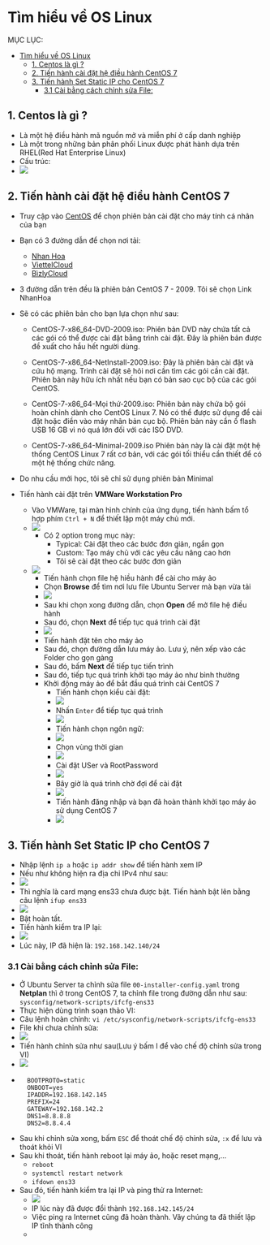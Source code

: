 # Tìm hiểu về OS Linux
MỤC LỤC:
- [Tìm hiểu về OS Linux](#tìm-hiểu-về-os-linux)
  - [1. Centos là gì ?](#1-centos-là-gì-)
  - [2. Tiến hành cài đặt hệ điều hành CentOS 7](#2-tiến-hành-cài-đặt-hệ-điều-hành-centos-7)
  - [3. Tiến hành Set Static IP cho CentOS 7](#3-tiến-hành-set-static-ip-cho-centos-7)
    - [3.1 Cài bằng cách chỉnh sửa File:](#31-cài-bằng-cách-chỉnh-sửa-file)

## 1. Centos là gì ?
- Là một hệ điều hành mã nguồn mở và miễn phí ở cấp danh nghiệp
- Là một trong những bản phân phối Linux được phát hành dựa trên RHEL(Red Hat Enterprise Linux)
- Cấu trúc:
- ![](/Anh/Screenshot_121.png)
## 2. Tiến hành cài đặt hệ điều hành CentOS 7
- Truy cập vào [CentOS](http://isoredirect.centos.org/centos/7/isos/x86_64/) để chọn phiên bản cài đặt cho máy tính cá nhân của bạn
- Bạn có 3 đường dẫn để chọn nơi tải:
  - [Nhan Hoa](http://mirrors.nhanhoa.com/centos/7.9.2009/isos/x86_64/
)
  - [ViettelCloud](http://mirror.viettelcloud.vn/centos/7.9.2009/isos/x86_64/)
  - [BìzlyCloud](http://mirror.bizflycloud.vn/centos/7.9.2009/isos/x86_64/)

- 3 đường dẫn trên đều là phiên bản CentOS 7 - 2009. Tôi sẽ chọn Link NhanHoa
-  Sẽ có các phiên bản cho bạn lựa chọn như sau:
   -  CentOS-7-x86_64-DVD-2009.iso:
   Phiên bản DVD này chứa tất cả các gói có thể được cài đặt bằng trình cài đặt. Đây là phiên bản được đề xuất cho hầu hết người dùng.

    - CentOS-7-x86_64-NetInstall-2009.iso:
   Đây là phiên bản cài đặt và cứu hộ mạng. Trình cài đặt sẽ hỏi nơi cần tìm các gói cần cài đặt. Phiên bản này hữu ích nhất nếu bạn có bản sao cục bộ của các gói CentOS.

   - CentOS-7-x86_64-Mọi thứ-2009.iso:
   Phiên bản này chứa bộ gói hoàn chỉnh dành cho CentOS Linux 7. Nó có thể được sử dụng để cài đặt hoặc điền vào máy nhân bản cục bộ. Phiên bản này cần ổ flash USB 16 GB vì nó quá lớn đối với các ISO DVD.
   
   - CentOS-7-x86_64-Minimal-2009.iso
    Phiên bản này là cài đặt một hệ thống CentOS Linux 7 rất cơ bản, với các gói tối thiểu cần thiết để có một hệ thống chức năng.
- Do nhu cầu mới học, tôi sẽ chỉ sử dụng phiên bản Minimal
- Tiến hành cài đặt trên **VMWare Workstation Pro**
  - Vào VMWare, tại màn hình chính của ứng dụng, tiến hành bấm tổ hợp phím `Ctrl + N` để thiết lập một máy chủ mới.
  - ![](/Anh/Screenshot_85.png)
    - Có 2 option trong mục này:
      - Typical: Cài đặt theo các bước đơn giản, ngắn gọn
      - Custom: Tạo máy chủ với các yêu cầu nâng cao hơn
      - Tôi sẽ cài đặt theo các bước đơn giản 
  - ![](/Anh/Screenshot_86.png)
    - Tiến hành chọn file hệ hiều hành để cài cho máy ảo
    - Chọn **Browse** để tìm nơi lưu file Ubuntu Server mà bạn vừa tải
    - ![](/Anh/Screenshot_122.png)
    - Sau khi chọn xong đường dẫn, chọn **Open** để mở file hệ điều hành
    - Sau đó, chọn **Next** để tiếp tục quá trình cài đặt
    - ![](/Anh/Screenshot_123.png)
    - Tiến hành đặt tên cho máy ảo
    - Sau đó, chọn đường dẫn lưu máy ảo. Lưu ý, nên xếp vào các Folder cho gọn gàng
    - Sau đó, bấm **Next** để tiếp tục tiến trình
    - Sau đó, tiếp tục quá trình khởi tạo máy ảo như bình thường
    - Khởi động máy ảo để bắt đầu quá trình cài CentOS 7
      - Tiến hành chọn kiểu cài đặt:
      - ![](/Anh/Screenshot_124.png)
      - Nhấn `Enter` để tiếp tục quá trình
      - ![](/Anh/Screenshot_125.png)
      - Tiến hành chọn ngôn ngữ:
      - ![](/Anh/Screenshot_126.png)
      - Chọn vùng thời gian
      - ![](/Anh/Screenshot_127.png)
      - Cài đặt USer và RootPassword
      - ![](/Anh/Screenshot_128.png)  
      - Bây giờ là quá trình chờ đợi để cài đặt
      - ![](/Anh/Screenshot_129.png)  
      - Tiến hành đăng nhập và bạn đã hoàn thành khởi tạo máy ảo sử dụng CentOS 7
      - ![](/Anh/Screenshot_130.png)

## 3. Tiến hành Set Static IP cho CentOS 7
- Nhập lệnh `ip a` hoặc `ip addr show` để tiến hành xem IP
- Nếu như không hiện ra địa chỉ IPv4 như sau:
- ![](/Anh/Screenshot_131.png)
- Thì nghĩa là card mạng ens33 chưa được bật. Tiến hành bật lên bằng câu lệnh `ifup ens33`
- ![](/Anh/Screenshot_132.png)
- Bật hoàn tất.
- Tiến hành kiểm tra IP lại:
- ![](/Anh/Screenshot_133.png)
- Lúc này, IP đã hiện là: `192.168.142.140/24`
### 3.1 Cài bằng cách chỉnh sửa File:
- Ở Ubuntu Server ta chỉnh sửa file `00-installer-config.yaml` trong **Netplan** thì ở trong CentOS 7, ta chỉnh file trong đường dẫn như sau: `sysconfig/network-scripts/ifcfg-ens33`
- Thực hiện dùng trình soạn thảo VI:
- Câu lệnh hoàn chỉnh: `vi /etc/sysconfig/network-scripts/ifcfg-ens33`
- File khi chưa chỉnh sửa:
- ![](/Anh/Screenshot_134.png)
- Tiến hành chỉnh sửa như sau(Lưu ý bấm I để vào chế độ chỉnh sửa trong VI)
- ![](/Anh/Screenshot_135.png)
- ```
    BOOTPROTO=static
    ONBOOT=yes
    IPADDR=192.168.142.145
    PREFIX=24
    GATEWAY=192.168.142.2
    DNS1=8.8.8.8
    DNS2=8.8.4.4
    ```
- Sau khi chỉnh sửa xong, bấm `ESC` để thoát chế độ chỉnh sửa, `:x` để lưu và thoát khỏi VI
- Sau khi thoát, tiến hành reboot lại máy ảo, hoặc reset mạng,...
  - `reboot`
  - `systemctl restart network`
  - `ifdown ens33`
- Sau đó, tiến hành kiểm tra lại IP và ping thử ra Internet:
  - ![](/Anh/Screenshot_137.png)
  - IP lúc này đã được đổi thành `192.168.142.145/24`
  - Việc ping ra Internet cũng đã hoàn thành. Vây chúng ta đã thiết lập IP tĩnh thành công
  - 